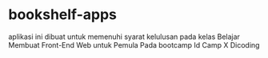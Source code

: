 # bookshelf-apps
aplikasi ini dibuat untuk memenuhi syarat kelulusan pada kelas Belajar Membuat Front-End Web untuk Pemula 
Pada bootcamp Id Camp X Dicoding
